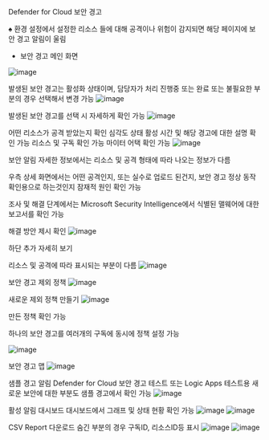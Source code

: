 Defender for Cloud
보안 경고

♠ 환경 설정에서 설정한 리소스 들에 대해 공격이나 위험이 감지되면 해당 페이지에 보안 경고 알림이 울림

* 보안 경고 메인 화면

![image](https://github.com/user-attachments/assets/4f03df4e-4691-46ad-88c2-b0ace8b9dafe)



발생된 보안 경고는 활성화 상태이며, 담당자가 처리 진행중 또는 완료 또는 불필요한 부분의 경우 선택해서 변경 가능
![image](https://github.com/user-attachments/assets/fff776c2-c570-4c44-918f-942e1a7652c5)

발생된 보안 경고를 선택 시 자세하게 확인 가능
![image](https://github.com/user-attachments/assets/d3af0b8c-012f-46ea-9e32-ddcc882897f6)

어떤 리소스가 공격 받았는지 확인
심각도 상태 활성 시간 및 해당 경고에 대한 설명 확인 가능
리소스 및 구독 확인 가능
마이터 어택 확인 가능
![image](https://github.com/user-attachments/assets/dc22317c-95a2-4239-b8ba-6dd7cfccc747)


보안 알림 자세한 정보에서는 리소스 및 공격 형태에 따라 나오는 정보가 다름

우측 상세 화면에서는 어떤 공격인지, 또는 실수로 업로드 된건지, 보안 경고 정상 동작 확인용으로 하는것인지 잠재적 원인 확인 가능

조사 및 해결 단계에서는 
Microsoft Security Intelligence에서 식별된 맬웨어에 대한 보고서를 확인 가능

해결 방안 제시 확인
![image](https://github.com/user-attachments/assets/14962934-a8ec-4dbb-9dd4-f1a8285dcd65)

하단 추가 자세히 보기

리소스 및 공격에 따라 표시되는 부분이 다름
![image](https://github.com/user-attachments/assets/0d17867f-2817-4ff8-a528-f9407aaf0272)

보안 경고 제외 정책
![image](https://github.com/user-attachments/assets/6d03cffc-12d4-461d-a266-d876dc45444c)

새로운 제외 정책 만들기
![image](https://github.com/user-attachments/assets/344443bb-6692-4537-b999-cab6f363a005)


만든 정책 확인 가능

하나의 보안 경고를 여러개의 구독에 동시에 정책 설정 가능

![image](https://github.com/user-attachments/assets/1586002e-a681-4601-8791-8020a0b4468e)

보안 경고 맵
![image](https://github.com/user-attachments/assets/cd3a1ff8-9e13-4975-a375-c60b0fa59997)


샘플 경고 알림
Defender for Cloud 보안 경고 테스트 또는 Logic Apps 테스트용
새로운 보안에 대한 부분도 샘플 경고에서 확인 가능
![image](https://github.com/user-attachments/assets/0815b91e-d18c-415d-88cb-b1d1455018e5)

활성 알림 대시보드
대시보드에서 그래프 및 상태 현황 확인 가능
![image](https://github.com/user-attachments/assets/828c09c2-e4ec-43fb-af3d-853a94235e91)
![image](https://github.com/user-attachments/assets/1f86e7dd-eacf-4783-8a95-c90ecad1d432)

CSV Report 다운로드
숨긴 부분의 경우 구독ID, 리소스ID등 표시
![image](https://github.com/user-attachments/assets/77161d35-5dfc-46ce-9388-2e446a047b43)
![image](https://github.com/user-attachments/assets/4011a80f-1d71-4001-b1f7-789ce086501a)


